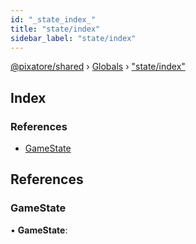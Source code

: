 ```yaml
---
id: "_state_index_"
title: "state/index"
sidebar_label: "state/index"
---
```


[@pixatore/shared](../index.md) › [Globals](../globals.md) › ["state/index"](_state_index_.md)

## Index

### References

* [GameState](_state_index_.md#gamestate)

## References

###  GameState

• **GameState**:
